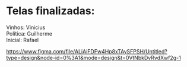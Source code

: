 # Telas finalizadas:
Vinhos: Vinicius <br>
Política: Guilherme <br>
Inicial: Rafael

https://www.figma.com/file/ALiAiFDFw4Hp8xTAySFPSH/Untitled?type=design&node-id=0%3A1&mode=design&t=0VtNbkDvRvdXwf2g-1
